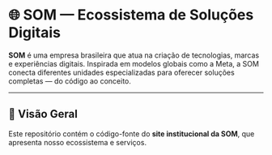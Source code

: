 # 🌐 SOM — Ecossistema de Soluções Digitais

**SOM** é uma empresa brasileira que atua na criação de tecnologias, marcas e experiências digitais. Inspirada em modelos globais como a Meta, a SOM conecta diferentes unidades especializadas para oferecer soluções completas — do código ao conceito.

---

## 🚀 Visão Geral

Este repositório contém o código-fonte do **site institucional da SOM**, que apresenta nosso ecossistema e serviços.
